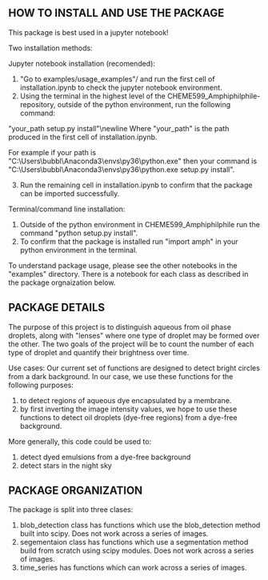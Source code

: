 HOW TO INSTALL AND USE THE PACKAGE
----------------------
This package is best used in a jupyter notebook!

Two installation methods:

Jupyter notebook installation (recomended):
1. "Go to examples/usage_examples"/ and run the first cell of installation.ipynb to check the jupyter notebook environment.
2. Using the terminal in the highest level of the CHEME599_Amphiphilphile- repository, outside of the python environment, run the following command:

"your_path setup.py install"\newline
Where "your_path" is the path produced in the first cell of installation.ipynb. 

For example if your path is "C:\\Users\\bubbl\\Anaconda3\\envs\\py36\\python.exe" then your command is "C:\\Users\\bubbl\\Anaconda3\\envs\\py36\\python.exe setup.py install".

3. Run the remaining cell in installation.ipynb to confirm that the package can be imported successfully. 

Terminal/command line installation:
1. Outside of the python environment in CHEME599_Amphiphilphile run the command "python setup.py install".
2. To confirm that the package is installed run "import amph" in your python environment in the terminal.

To understand package usage, please see the other notebooks in the "examples" directory. There is a notebook for each class as described in the package orgnaization below.

PACKAGE DETAILS
---------------

The purpose of this project is to distinguish aqueous from oil phase droplets, along with "lenses" where one type of droplet may be formed over the other. The two goals of the project will be to count the number of each type of droplet and quantify their brightness over time. 

Use cases:
Our current set of functions are designed to detect bright circles from a dark background.  In our case, we use these functions for the following purposes:
1) to detect regions of aqueous dye encapsulated by a membrane.
2) by first inverting the image intensity values, we hope to use these functions to detect oil droplets (dye-free regions) from a dye-free background.

More generally, this code could be used to:
1) detect dyed emulsions from a dye-free background
2) detect stars in the night sky

PACKAGE ORGANIZATION
--------------------

The package is split into three clases:
1. blob_detection class has functions which use the blob_detection method built into scipy. Does not work across a series of images.
2. segementaion class has functions which use a segmentation method build from scratch using scipy modules. Does not work across a series of images.
3. time_series has functions which can work across a series of images.
